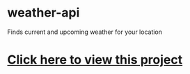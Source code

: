 # weather-api
Finds current and upcoming weather for your location


# [Click here to view this project](https://weather-api-proj.herokuapp.com/)
